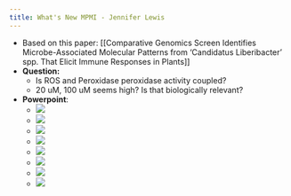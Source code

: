 ```yaml
---
title: What's New MPMI - Jennifer Lewis
---
```


- Based on this paper: [[Comparative Genomics Screen Identifies Microbe-Associated Molecular Patterns from ‘Candidatus Liberibacter’ spp. That Elicit Immune 
  Responses in Plants]]
- **Question:**
	- Is ROS and Peroxidase peroxidase activity coupled?
	- 20 uM, 100 uM seems high? Is that biologically relevant?
- **Powerpoint**:
	- ![](https://firebasestorage.googleapis.com/v0/b/firescript-577a2.appspot.com/o/imgs%2Fapp%2FQualifying_Exam%2F5eqIeRcLCg.jpeg?alt=media&token=ab1eb8cb-4df8-447b-bd7d-a31f6de88cd4)
	- ![](https://firebasestorage.googleapis.com/v0/b/firescript-577a2.appspot.com/o/imgs%2Fapp%2FQualifying_Exam%2FJrDkoqKm34.jpeg?alt=media&token=0e7db5cf-3d57-49f7-a0eb-e10189c186f2)
	- ![](https://firebasestorage.googleapis.com/v0/b/firescript-577a2.appspot.com/o/imgs%2Fapp%2FQualifying_Exam%2F-hzs1Mex3b.jpeg?alt=media&token=e4679f30-f375-462b-92c5-5432669fabb2)
	- ![](https://firebasestorage.googleapis.com/v0/b/firescript-577a2.appspot.com/o/imgs%2Fapp%2FQualifying_Exam%2FNmb4UzCbex.jpeg?alt=media&token=26c58d51-d396-4a68-8094-2eb47a38c9da)
	- ![](https://firebasestorage.googleapis.com/v0/b/firescript-577a2.appspot.com/o/imgs%2Fapp%2FQualifying_Exam%2FxCfUmqssmx.jpeg?alt=media&token=54684d97-68e7-404f-9c9c-a06fd4e6b842)
	- ![](https://firebasestorage.googleapis.com/v0/b/firescript-577a2.appspot.com/o/imgs%2Fapp%2FQualifying_Exam%2FRHZgE3a6hi.jpeg?alt=media&token=4eeaa8b6-3fea-4817-bc54-3513bd2addcc)
	- ![](https://firebasestorage.googleapis.com/v0/b/firescript-577a2.appspot.com/o/imgs%2Fapp%2FQualifying_Exam%2Fo_NnlTVV5n.jpeg?alt=media&token=05c8dc01-bb08-4af1-9e9e-703f9f0fa6a6)
	- ![](https://firebasestorage.googleapis.com/v0/b/firescript-577a2.appspot.com/o/imgs%2Fapp%2FQualifying_Exam%2FbY1xGhyNYI.jpeg?alt=media&token=319ea238-f6aa-4ab2-bcfb-907ed7b6627b)